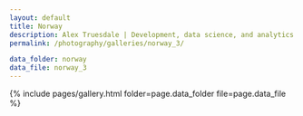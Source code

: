 ```yaml
---
layout: default
title: Norway
description: Alex Truesdale | Development, data science, and analytics. Pursuing growth with boundless, interminable curiosity.
permalink: /photography/galleries/norway_3/

data_folder: norway
data_file: norway_3
---
```

{% include pages/gallery.html folder=page.data_folder file=page.data_file %}
